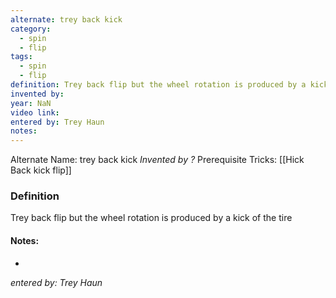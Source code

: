 ```yaml
---
alternate: trey back kick
category:
  - spin
  - flip
tags:
  - spin
  - flip
definition: Trey back flip but the wheel rotation is produced by a kick of the tire
invented by: 
year: NaN
video link: 
entered by: Trey Haun
notes: 
---
```

Alternate Name: trey back kick
*Invented by ?*
Prerequisite Tricks: [[Hick Back kick flip]]

### Definition
Trey back flip but the wheel rotation is produced by a kick of the tire


#### Notes:
- 
*entered by: Trey Haun*
